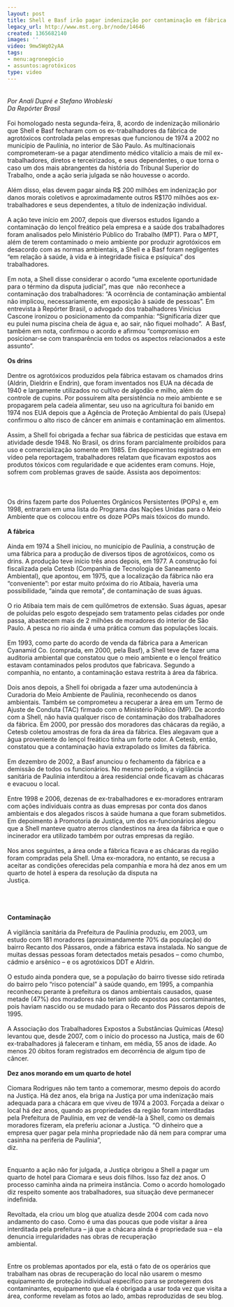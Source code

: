 ```yaml
---
layout: post
title: Shell e Basf irão pagar indenização por contaminação em fábrica de agrotóxicos
legacy_url: http://www.mst.org.br/node/14646
created: 1365682140
images: ''
video: 9mw5Wg02yAA
tags:
- menu:agronegócio
- assuntos:agrotóxicos
type: video
---
```

<p><em><img style="margin: 10px;" src="/sites/default/files/shell_basf_manifesta%C3%A7%C3%A3o-em-2009_Jo%C3%A3o-Zinclar_0_0.JPG" alt=""><br>Por Anali Dupré e Stefano Wrobleski<br>Da Repórter Brasil<br></em><br>Foi homologado nesta segunda-feira, 8, acordo de indenização milionário que Shell e Basf fecharam com os ex-trabalhadores da fábrica de agrotóxicos controlada pelas empresas que funcionou de 1974 a 2002 no município de Paulínia, no interior de São Paulo. As multinacionais comprometeram-se a pagar atendimento médico vitalício a mais de mil ex-trabalhadores, diretos e terceirizados, e seus dependentes, o que torna o caso um dos mais abrangentes da história do Tribunal Superior do Trabalho, onde a ação seria julgada se não houvesse o acordo.<br><br>Além disso, elas devem pagar ainda R$ 200 milhões em indenização por danos morais coletivos e aproximadamente outros R$170 milhões aos ex-trabalhadores e seus dependentes, a título de indenização individual.<br><br>A ação teve início em 2007, depois que diversos estudos ligando a contaminação do lençol freático pela empresa e a saúde dos trabalhadores foram analisados pelo Ministério Público do Trabalho (MPT). Para o MPT, além de terem contaminado o meio ambiente por produzir agrotóxicos em desacordo com as normas ambientais, a Shell e a Basf foram negligentes “em relação à saúde, à vida e à integridade física e psíquica” dos trabalhadores.<br><br>Em nota, a Shell disse considerar o acordo “uma excelente oportunidade para o término da disputa judicial”, mas que&nbsp; não reconhece a contaminação dos trabalhadores: “A ocorrência de contaminação ambiental não implicou, necessariamente, em exposição à saúde de pessoas”. Em entrevista à Repórter Brasil, o advogado dos trabalhadores Vinícius Cascone ironizou o posicionamento da companhia: “Significaria dizer que eu pulei numa piscina cheia de água e, ao sair, não fiquei molhado”.&nbsp; A Basf, também em nota, confirmou o acordo e afirmou “compromisso em posicionar-se com transparência em todos os aspectos relacionados a este assunto”.<br><br><strong>Os drins</strong><br><br>Dentre os agrotóxicos produzidos pela fábrica estavam os chamados drins (Aldrin, Dieldrin e Endrin), que foram inventados nos EUA na década de 1940 e largamente utilizados no cultivo de algodão e milho, além do controle de cupins. Por possuírem alta persistência no meio ambiente e se propagarem pela cadeia alimentar, seu uso na agricultura foi banido em 1974 nos EUA depois que a Agência de Proteção Ambiental do país (Usepa) confirmou o alto risco de câncer em animais e contaminação em alimentos.<br><br>Assim, a Shell foi obrigada a fechar sua fábrica de pesticidas que estava em atividade desde 1948. No Brasil, os drins foram parcialmente proibidos para uso e comercialização somente em 1985. Em depoimentos registrados em vídeo pela reportagem, trabalhadores relatam que ficavam expostos aos produtos tóxicos com regularidade e que acidentes eram comuns. Hoje, sofrem com problemas graves de saúde. Assista aos depoimentos:<br><br>&nbsp;<br><em><object data="http://www.youtube.com/v/9mw5Wg02yAA&amp;feature" type="application/x-shockwave-flash" height="500" width="600"><param name="data" value="http://www.youtube.com/v/9mw5Wg02yAA&amp;feature"><param name="src" value="http://www.youtube.com/v/9mw5Wg02yAA&amp;feature"></object></em><br>Os drins fazem parte dos Poluentes Orgânicos Persistentes (POPs) e, em 1998, entraram em uma lista do Programa das Nações Unidas para o Meio Ambiente que os colocou entre os doze POPs mais tóxicos do mundo.<br><br><strong>A fábrica</strong><br><br>Ainda em 1974 a Shell iniciou, no município de Paulínia, a construção de uma fábrica para a produção de diversos tipos de agrotóxicos, como os drins. A produção teve início três anos depois, em 1977. A construção foi fiscalizada pela Cetesb (Companhia de Tecnologia de Saneamento Ambiental), que apontou, em 1975, que a localização da fábrica não era “conveniente”: por estar muito próxima do rio Atibaia, haveria uma possibilidade, “ainda que remota”, de contaminação de suas águas.<br><br>O rio Atibaia tem mais de cem quilômetros de extensão. Suas águas, apesar de poluídas pelo esgoto despejado sem tratamento pelas cidades por onde passa, abastecem mais de 2 milhões de moradores do interior de São Paulo. A pesca no rio ainda é uma prática comum das populações locais.<br><br>Em 1993, como parte do acordo de venda da fábrica para a American Cyanamid Co. (comprada, em 2000, pela Basf), a Shell teve de fazer uma auditoria ambiental que constatou que o meio ambiente e o lençol freático estavam contaminados pelos produtos que fabricava. Segundo a companhia, no entanto, a contaminação estava restrita à área da fábrica.<br><br>Dois anos depois, a Shell foi obrigada a fazer uma autodenúncia à Curadoria do Meio Ambiente de Paulínia, reconhecendo os danos ambientais. Também se comprometeu a recuperar a área em um Termo de Ajuste de Conduta (TAC) firmado com o Ministério Público (MP). De acordo com a Shell, não havia qualquer risco de contaminação dos trabalhadores da fábrica. Em 2000, por pressão dos moradores das chácaras da região, a Cetesb coletou amostras de fora da área da fábrica. Eles alegavam que a água proveniente do lençol freático tinha um forte odor. A Cetesb, então, constatou que a contaminação havia extrapolado os limites da fábrica.<br><br>Em dezembro de 2002, a Basf anunciou o fechamento da fábrica e a demissão de todos os funcionários. No mesmo período, a vigilância sanitária de Paulínia interditou a área residencial onde ficavam as chácaras e evacuou o local.<br><br>Entre 1998 e 2006, dezenas de ex-trabalhadores e ex-moradores entraram com ações individuais contra as duas empresas por conta dos danos ambientais e dos alegados riscos à saúde humana a que foram submetidos. Em depoimento à Promotoria de Justiça, um dos ex-funcionários alegou que a Shell manteve quatro aterros clandestinos na área da fábrica e que o incinerador era utilizado também por outras empresas da região.<br><br>Nos anos seguintes, a área onde a fábrica ficava e as chácaras da região foram compradas pela Shell. Uma ex-moradora, no entanto, se recusa a aceitar as condições oferecidas pela companhia e mora há dez anos em um quarto de hotel à espera da resolução da disputa na Justiça.&nbsp;&nbsp;&nbsp;&nbsp;&nbsp;&nbsp;&nbsp;&nbsp;&nbsp;&nbsp;&nbsp;&nbsp;&nbsp;&nbsp;&nbsp;&nbsp;&nbsp;&nbsp;&nbsp;&nbsp;&nbsp;&nbsp;&nbsp;&nbsp;&nbsp;&nbsp;&nbsp;&nbsp;&nbsp;&nbsp;&nbsp;&nbsp;&nbsp;&nbsp;&nbsp;&nbsp;&nbsp;&nbsp;&nbsp;&nbsp;&nbsp;&nbsp;&nbsp;&nbsp;&nbsp;&nbsp;&nbsp;&nbsp;&nbsp;&nbsp;&nbsp;&nbsp;&nbsp;&nbsp;&nbsp;&nbsp;&nbsp;&nbsp;&nbsp;&nbsp;&nbsp;&nbsp;&nbsp;&nbsp;&nbsp;&nbsp;&nbsp;&nbsp;&nbsp;&nbsp;&nbsp;&nbsp;&nbsp;&nbsp;&nbsp;&nbsp;&nbsp;&nbsp;&nbsp;&nbsp;&nbsp;&nbsp;&nbsp;&nbsp;&nbsp;&nbsp;&nbsp;&nbsp;&nbsp;&nbsp;&nbsp;&nbsp;&nbsp;&nbsp;&nbsp;&nbsp;&nbsp;&nbsp;&nbsp;&nbsp;&nbsp;&nbsp;&nbsp;&nbsp;&nbsp;&nbsp;&nbsp;&nbsp;&nbsp;&nbsp;&nbsp;&nbsp;&nbsp;&nbsp;&nbsp;&nbsp;&nbsp;&nbsp;&nbsp;&nbsp;&nbsp;&nbsp;&nbsp;&nbsp;&nbsp;&nbsp;&nbsp;&nbsp;&nbsp;&nbsp;&nbsp;&nbsp;&nbsp;&nbsp;&nbsp;&nbsp;&nbsp;&nbsp;&nbsp;&nbsp;&nbsp;&nbsp;&nbsp;&nbsp;&nbsp;&nbsp;&nbsp;&nbsp;&nbsp;&nbsp;&nbsp;&nbsp;&nbsp;&nbsp;&nbsp;&nbsp;&nbsp;&nbsp;&nbsp;&nbsp;&nbsp;&nbsp;&nbsp;&nbsp;&nbsp;&nbsp;&nbsp;&nbsp;&nbsp;&nbsp;&nbsp;&nbsp;&nbsp;&nbsp;&nbsp;&nbsp;&nbsp;&nbsp;&nbsp;&nbsp;&nbsp;&nbsp;&nbsp;&nbsp;&nbsp;&nbsp;&nbsp;&nbsp;&nbsp;&nbsp;&nbsp;&nbsp;&nbsp;&nbsp;&nbsp;&nbsp;&nbsp;&nbsp;&nbsp;&nbsp;&nbsp;&nbsp;&nbsp;&nbsp;&nbsp;&nbsp;&nbsp;&nbsp;&nbsp;&nbsp;&nbsp;&nbsp;&nbsp;&nbsp;&nbsp;&nbsp;&nbsp;&nbsp;&nbsp;&nbsp;&nbsp;&nbsp;&nbsp;&nbsp;&nbsp;&nbsp;&nbsp;&nbsp;&nbsp;&nbsp;&nbsp;&nbsp;&nbsp;&nbsp;&nbsp;&nbsp;&nbsp;&nbsp;&nbsp;&nbsp;&nbsp;&nbsp;&nbsp;&nbsp;&nbsp;&nbsp;&nbsp;&nbsp;&nbsp;&nbsp;&nbsp;&nbsp;&nbsp;&nbsp;&nbsp;&nbsp;&nbsp;&nbsp;&nbsp;&nbsp;&nbsp;&nbsp;&nbsp;&nbsp;&nbsp;&nbsp;&nbsp;&nbsp;&nbsp;&nbsp;&nbsp;&nbsp;&nbsp;&nbsp;&nbsp;&nbsp;&nbsp;&nbsp;&nbsp;&nbsp;&nbsp;&nbsp;&nbsp;&nbsp;&nbsp;&nbsp;&nbsp;&nbsp;&nbsp;&nbsp;&nbsp;&nbsp;&nbsp;&nbsp;&nbsp;&nbsp;&nbsp;&nbsp;&nbsp;&nbsp;&nbsp;&nbsp;&nbsp;&nbsp;&nbsp;&nbsp;&nbsp;&nbsp;&nbsp;&nbsp;&nbsp;&nbsp;&nbsp;&nbsp;&nbsp;&nbsp;&nbsp;&nbsp;&nbsp;&nbsp;&nbsp;&nbsp;&nbsp;&nbsp;&nbsp;&nbsp;&nbsp;&nbsp;&nbsp;&nbsp;&nbsp;&nbsp;&nbsp;&nbsp;&nbsp;&nbsp;&nbsp;&nbsp;&nbsp;&nbsp;&nbsp;&nbsp;&nbsp;&nbsp;&nbsp;&nbsp;&nbsp;&nbsp;&nbsp;&nbsp;&nbsp;&nbsp;&nbsp;&nbsp;&nbsp;&nbsp;&nbsp;&nbsp;&nbsp;&nbsp;&nbsp;&nbsp;&nbsp;&nbsp;&nbsp;&nbsp;&nbsp;&nbsp;&nbsp;&nbsp;&nbsp;&nbsp;&nbsp;&nbsp;&nbsp;&nbsp;&nbsp;&nbsp;&nbsp;&nbsp;&nbsp;&nbsp;&nbsp;&nbsp;&nbsp;&nbsp;&nbsp;&nbsp;&nbsp;&nbsp;&nbsp;&nbsp;&nbsp;&nbsp;&nbsp;&nbsp;&nbsp;&nbsp;&nbsp;&nbsp;&nbsp;&nbsp;&nbsp;&nbsp;&nbsp;&nbsp;&nbsp;&nbsp;&nbsp;&nbsp;&nbsp;&nbsp;&nbsp;&nbsp;&nbsp;&nbsp;&nbsp;&nbsp;&nbsp;&nbsp;&nbsp;&nbsp;&nbsp;&nbsp;&nbsp;&nbsp;&nbsp; <br>&nbsp;&nbsp;&nbsp;&nbsp;&nbsp;&nbsp; <br><strong>Contaminação<br></strong><br>A vigilância sanitária da Prefeitura de Paulínia produziu, em 2003, um estudo com 181 moradores (aproximandamente 70% da população) do bairro Recanto dos Pássaros, onde a fábrica estava instalada. No sangue de muitas dessas pessoas foram detectados metais pesados – como chumbo, cádmio e arsênico – e os agrotóxicos DDT e Aldrin.<br><br>O estudo ainda pondera que, se a população do bairro tivesse sido retirada do bairro pelo “risco potencial” à saúde quando, em 1995, a companhia reconheceu perante à prefeitura os danos ambientais causados, quase metade (47%) dos moradores não teriam sido expostos aos contaminantes, pois haviam nascido ou se mudado para o Recanto dos Pássaros depois de 1995.<br><br>A Associação dos Trabalhadores Expostos a Substâncias Químicas (Atesq) levantou que, desde 2007, com o início do processo na Justiça, mais de 60 ex-trabalhadores já faleceram e tinham, em média, 55 anos de idade. Ao menos 20 óbitos foram registrados em decorrência de algum tipo de câncer.<br><br><strong>Dez anos morando em um quarto de hotel</strong><br><br>Ciomara Rodrigues não tem tanto a comemorar, mesmo depois do acordo na Justiça. Há dez anos, ela briga na Justiça por uma indenização mais adequada para a chácara em que viveu de 1974 a 2003. Forçada a deixar o local há dez anos, quando as propriedades da região foram interditadas pela Prefeitura de Paulínia, em vez de vendê-la à Shell, como os demais moradores fizeram, ela preferiu acionar a Justiça. “O dinheiro que a empresa quer pagar pela minha propriedade não dá nem para comprar uma casinha na periferia de Paulínia”, diz.&nbsp;&nbsp;&nbsp;&nbsp;&nbsp;&nbsp;&nbsp;&nbsp;&nbsp;&nbsp;&nbsp;&nbsp;&nbsp;&nbsp;&nbsp;&nbsp;&nbsp;&nbsp;&nbsp;&nbsp;&nbsp;&nbsp;&nbsp;&nbsp;&nbsp;&nbsp;&nbsp;&nbsp;&nbsp;&nbsp;&nbsp;&nbsp;&nbsp;&nbsp;&nbsp;&nbsp;&nbsp;&nbsp;&nbsp;&nbsp;&nbsp;&nbsp;&nbsp;&nbsp;&nbsp;&nbsp;&nbsp;&nbsp;&nbsp;&nbsp;&nbsp;&nbsp;&nbsp;&nbsp;&nbsp;&nbsp;&nbsp;&nbsp;&nbsp;&nbsp;&nbsp;&nbsp;&nbsp;&nbsp;&nbsp;&nbsp;&nbsp;&nbsp;&nbsp;&nbsp;&nbsp;&nbsp;&nbsp;&nbsp;&nbsp;&nbsp;&nbsp;&nbsp;&nbsp;&nbsp;&nbsp;&nbsp;&nbsp;&nbsp;&nbsp;&nbsp;&nbsp;&nbsp;&nbsp;&nbsp;&nbsp;&nbsp;&nbsp;&nbsp;&nbsp;&nbsp;&nbsp;&nbsp;&nbsp;&nbsp;&nbsp;&nbsp;&nbsp;&nbsp;&nbsp;&nbsp;&nbsp;&nbsp;&nbsp;&nbsp;&nbsp;&nbsp;&nbsp;&nbsp;&nbsp;&nbsp;&nbsp;&nbsp;&nbsp;&nbsp;&nbsp;&nbsp;&nbsp;&nbsp;&nbsp;&nbsp;&nbsp;&nbsp;&nbsp;&nbsp;&nbsp;&nbsp;&nbsp;&nbsp;&nbsp;&nbsp;&nbsp;&nbsp;&nbsp;&nbsp;&nbsp;&nbsp;&nbsp;&nbsp;&nbsp;&nbsp;&nbsp;&nbsp;&nbsp;&nbsp;&nbsp;&nbsp;&nbsp;&nbsp;&nbsp;&nbsp;&nbsp;&nbsp;&nbsp;&nbsp;&nbsp;&nbsp;&nbsp;&nbsp;&nbsp;&nbsp;&nbsp;&nbsp;&nbsp;&nbsp;&nbsp;&nbsp;&nbsp;&nbsp;&nbsp;&nbsp;&nbsp;&nbsp;&nbsp;&nbsp;&nbsp;&nbsp;&nbsp;&nbsp;&nbsp;&nbsp;&nbsp;&nbsp;&nbsp;&nbsp;&nbsp;&nbsp;&nbsp;&nbsp;&nbsp;&nbsp;&nbsp;&nbsp;&nbsp;&nbsp;&nbsp;&nbsp;&nbsp;&nbsp;&nbsp;&nbsp;&nbsp;&nbsp;&nbsp;&nbsp;&nbsp;&nbsp;&nbsp; <br><br>Enquanto a ação não for julgada, a Justiça obrigou a Shell a pagar um quarto de hotel para Ciomara e seus dois filhos. Isso faz dez anos. O processo caminha ainda na primeira instância. Como o acordo homologado diz respeito somente aos trabalhadores, sua situação deve permanecer indefinida.<br><br>Revoltada, ela criou um blog que atualiza desde 2004 com cada novo andamento do caso. Como é uma das poucas que pode visitar a área interditada pela prefeitura – já que a chácara ainda é propriedade sua – ela denuncia irregularidades nas obras de recuperação ambiental.&nbsp;&nbsp;&nbsp;&nbsp;&nbsp;&nbsp;&nbsp;&nbsp;&nbsp;&nbsp;&nbsp;&nbsp;&nbsp;&nbsp;&nbsp;&nbsp;&nbsp;&nbsp;&nbsp;&nbsp;&nbsp;&nbsp;&nbsp;&nbsp;&nbsp;&nbsp;&nbsp;&nbsp;&nbsp;&nbsp;&nbsp;&nbsp;&nbsp;&nbsp;&nbsp;&nbsp;&nbsp;&nbsp;&nbsp;&nbsp;&nbsp;&nbsp;&nbsp;&nbsp;&nbsp;&nbsp;&nbsp;&nbsp;&nbsp;&nbsp;&nbsp;&nbsp;&nbsp;&nbsp;&nbsp;&nbsp;&nbsp;&nbsp;&nbsp;&nbsp;&nbsp;&nbsp;&nbsp;&nbsp;&nbsp;&nbsp;&nbsp;&nbsp;&nbsp;&nbsp;&nbsp;&nbsp;&nbsp;&nbsp;&nbsp;&nbsp;&nbsp;&nbsp;&nbsp;&nbsp;&nbsp;&nbsp;&nbsp;&nbsp;&nbsp;&nbsp;&nbsp;&nbsp;&nbsp;&nbsp;&nbsp;&nbsp;&nbsp;&nbsp;&nbsp;&nbsp;&nbsp;&nbsp;&nbsp;&nbsp;&nbsp;&nbsp;&nbsp;&nbsp;&nbsp;&nbsp;&nbsp;&nbsp;&nbsp;&nbsp;&nbsp;&nbsp;&nbsp;&nbsp;&nbsp;&nbsp;&nbsp;&nbsp;&nbsp;&nbsp;&nbsp;&nbsp;&nbsp;&nbsp;&nbsp;&nbsp;&nbsp;&nbsp;&nbsp;&nbsp;&nbsp;&nbsp;&nbsp;&nbsp;&nbsp;&nbsp;&nbsp;&nbsp;&nbsp;&nbsp;&nbsp;&nbsp;&nbsp;&nbsp;&nbsp;&nbsp;&nbsp;&nbsp;&nbsp;&nbsp;&nbsp;&nbsp;&nbsp;&nbsp;&nbsp;&nbsp;&nbsp;&nbsp;&nbsp;&nbsp;&nbsp;&nbsp;&nbsp;&nbsp;&nbsp;&nbsp;&nbsp;&nbsp;&nbsp;&nbsp;&nbsp;&nbsp;&nbsp;&nbsp;&nbsp;&nbsp;&nbsp;&nbsp;&nbsp;&nbsp;&nbsp;&nbsp;&nbsp;&nbsp;&nbsp;&nbsp;&nbsp;&nbsp;&nbsp;&nbsp;&nbsp;&nbsp;&nbsp;&nbsp;&nbsp;&nbsp;&nbsp;&nbsp;&nbsp;&nbsp;&nbsp;&nbsp;&nbsp;&nbsp;&nbsp;&nbsp;&nbsp;&nbsp;&nbsp;&nbsp;&nbsp;&nbsp;&nbsp;&nbsp; <br><br>Entre os problemas apontados por ela, está o fato de os operários que trabalham nas obras de recuperação do local não usarem o mesmo equipamento de proteção individual específico para se protegerem dos contaminantes, equipamento que ela é obrigada a usar toda vez que visita a área, conforme revelam as fotos ao lado, ambas reproduzidas de seu blog.</p>
